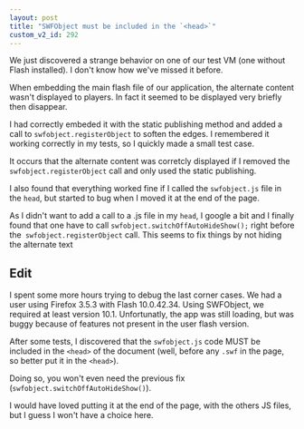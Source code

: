```yaml
---
layout: post
title: "SWFObject must be included in the `<head>`"
custom_v2_id: 292
---
```


We just discovered a strange behavior on one of our test VM (one without Flash
installed). I don't know how we've missed it before.

When embedding the main flash file of our application, the alternate content
wasn't displayed to players. In fact it seemed to be displayed very briefly
then disappear.

I had correctly embeded it with the static publishing method and added a call
to `swfobject.registerObject` to soften the edges. I remembered it working
correctly in my tests, so I quickly made a small test case.

It occurs that the alternate content was corretcly displayed if I removed the
`swfobject.registerObject` call and only used the static publishing.

I also found that everything worked fine if I called the `swfobject.js` file
in the `head`, but started to bug when I moved it at the end of the page.

As I didn't want to add a call to a .js file in my `head`, I google a bit and
I finally found that one have to call `swfobject.switchOffAutoHideShow();`
right before the` swfobject.registerObject` call. This seems to fix things by
not hiding the alternate text

## Edit

I spent some more hours trying to debug the last corner cases. We had a user
using Firefox 3.5.3 with Flash 10.0.42.34. Using SWFObject, we required at
least version 10.1. Unfortunatly, the app was still loading, but was buggy
because of features not present in the user flash version.

After some tests, I discovered that the `swfobject.js` code MUST be included
in the `<head>` of the document (well, before any `.swf` in the page, so
better put it in the `<head>`).

Doing so, you won't even need the previous fix
(`swfobject.switchOffAutoHideShow()`).

I would have loved putting it at the end of the page, with the others JS
files, but I guess I won't have a choice here.